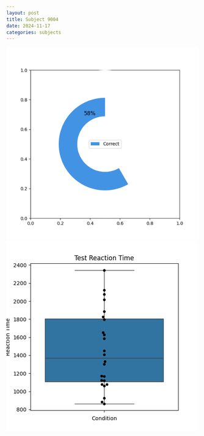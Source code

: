 ```yaml
---
layout: post
title: Subject 9004
date: 2024-11-17
categories: subjects
---
```


![](data/9004/run-20/9004_FN_acc_test.png)
![](data/9004/run-20/9004_FN_rt.png)
